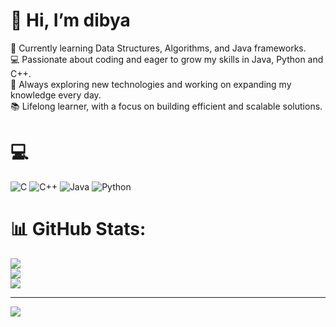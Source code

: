 # 👋 Hi, I’m dibya
🌱 Currently learning Data Structures, Algorithms, and Java frameworks.<br>💻 Passionate about coding and eager to grow my skills in Java, Python and C++.<br>🚀 Always exploring new technologies and working on expanding my knowledge every day.<br>📚 Lifelong learner, with a focus on building efficient and scalable solutions.

# 💻 
![C](https://img.shields.io/badge/c-%2300599C.svg?style=for-the-badge&logo=c&logoColor=white) ![C++](https://img.shields.io/badge/c++-%2300599C.svg?style=for-the-badge&logo=c%2B%2B&logoColor=white) ![Java](https://img.shields.io/badge/java-%23ED8B00.svg?style=for-the-badge&logo=openjdk&logoColor=white) ![Python](https://img.shields.io/badge/python-3670A0?style=for-the-badge&logo=python&logoColor=ffdd54)
# 📊 GitHub Stats:
![](https://github-readme-stats.vercel.app/api?username=dipyasaaaa&theme=dark&hide_border=false&include_all_commits=false&count_private=true)<br/>
![](https://github-readme-streak-stats.herokuapp.com/?user=dipyasaaaa&theme=dark&hide_border=false)<br/>
![](https://github-readme-stats.vercel.app/api/top-langs/?username=dipyasaaaa&theme=dark&hide_border=false&include_all_commits=false&count_private=true&layout=compact)

---
[![](https://visitcount.itsvg.in/api?id=dipyasaaaa&icon=0&color=10)](https://visitcount.itsvg.in)

